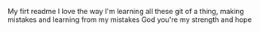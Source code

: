 My firt readme 
I love the way I'm learning all these git of a thing, making mistakes and learning from my mistakes
God you're my strength and hope
